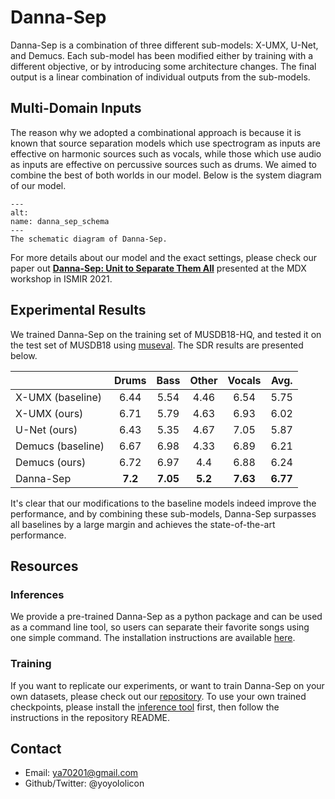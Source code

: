 # Danna-Sep

Danna-Sep is a combination of three different sub-models: X-UMX, U-Net, and Demucs. Each sub-model has been modified either by training with a different objective, or by introducing some architecture changes. The final output is a linear combination of individual outputs from the sub-models.

## Multi-Domain Inputs

The reason why we adopted a combinational approach is because it is known that source separation models which use spectrogram as inputs are effective on harmonic sources such as vocals, while those which use audio as inputs are effective on percussive sources such as drums. We aimed to combine the best of both worlds in our model. Below is the system diagram of our model.


```{figure} ../images/danna/diagram.jpg
---
alt: 
name: danna_sep_schema
---
The schematic diagram of Danna-Sep.
```

For more details about our model and the exact settings, please check our paper out [**Danna-Sep: Unit to Separate Them All**](https://mdx-workshop.github.io/proceedings/chinyun.pdf) presented at the MDX workshop in ISMIR 2021.

## Experimental Results

We trained Danna-Sep on the training set of MUSDB18-HQ, and tested it on the test set of MUSDB18 using [museval](https://github.com/sigsep/sigsep-mus-eval). The SDR results are presented below.

|         | Drums | Bass | Other | Vocals | Avg. |
|---------|:-----:|:----:|:-----:|:------:|:----:|
| X-UMX (baseline) | 6.44 | 5.54 | 4.46 | 6.54 | 5.75
| X-UMX (ours) | 6.71 | 5.79 | 4.63 | 6.93 | 6.02
| U-Net (ours) | 6.43 | 5.35 | 4.67 | 7.05 | 5.87
| Demucs (baseline) | 6.67 | 6.98 | 4.33 | 6.89 | 6.21 
| Demucs (ours) | 6.72 | 6.97 | 4.4 | 6.88 | 6.24
| Danna-Sep | **7.2** | **7.05** | **5.2** | **7.63** | **6.77**

It's clear that our modifications to the baseline models indeed improve the performance, and by combining these sub-models, Danna-Sep surpasses all baselines by a large margin and achieves the state-of-the-art performance.

## Resources

### Inferences

We provide a pre-trained Danna-Sep as a python package and can be used as a command line tool, so users can separate their favorite songs using one simple command. 
The installation instructions are available [here](https://github.com/yoyololicon/danna-sep).

### Training

If you want to replicate our experiments, or want to train Danna-Sep on your own datasets, please check out our [repository](https://github.com/yoyololicon/music-demixing-challenge-ismir-2021-entry). To use your own trained checkpoints, please install the [inference tool](#inferences) first, then follow the instructions in the repository README.


## Contact

* Email: ya70201@gmail.com
* Github/Twitter: @yoyololicon